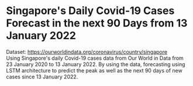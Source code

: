# Singapore's Daily Covid-19 Cases Forecast in the next 90 Days from 13 January 2022
Dataset: https://ourworldindata.org/coronavirus/country/singapore<br>
Using Singapore's daily Covid-19 cases data from Our World in Data from 23 January 2020 to 13 January 2022. By using the data, forecasting using LSTM architecture to predict the peak as well as the next 90 days of new cases since 13 January 2022.
